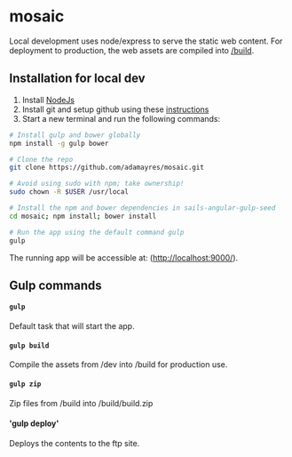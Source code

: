 # mosaic

Local development uses node/express to serve the static web content. For deployment to production, the web assets are compiled into [/build](https://github.com/adamayres/mosaic/tree/master/build).

## Installation for local dev

1. Install [NodeJs](http://nodejs.org/download/)
2. Install git and setup github using these [instructions](https://help.github.com/articles/set-up-git)
3. Start a new terminal and run the following commands:

```bash
# Install gulp and bower globally
npm install -g gulp bower

# Clone the repo
git clone https://github.com/adamayres/mosaic.git

# Avoid using sudo with npm; take ownership!
sudo chown -R $USER /usr/local

# Install the npm and bower dependencies in sails-angular-gulp-seed
cd mosaic; npm install; bower install

# Run the app using the default command gulp
gulp
```

The running app will be accessible at: ([http://localhost:9000/](http://localhost:9000)).

## Gulp commands

#### `gulp`

Default task that will start the app.

#### `gulp build`

Compile the assets from /dev into /build for production use.

#### `gulp zip`

Zip files from /build into /build/build.zip

#### 'gulp deploy'

Deploys the contents to the ftp site.
